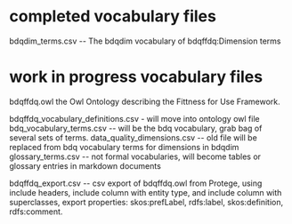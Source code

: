 
# completed vocabulary files

bdqdim_terms.csv -- The bdqdim vocabulary of bdqffdq:Dimension terms

# work in progress vocabulary files

bdqffdq.owl the Owl Ontology describing the Fittness for Use Framework.

bdqffdq_vocabulary_definitions.csv  - will move into ontology owl file
bdq_vocabulary_terms.csv -- will be the bdq vocabulary, grab bag of several sets of terms.
data_quality_dimensions.csv -- old file will be replaced from bdq vocabulary terms for dimensions in bdqdim
glossary_terms.csv -- not formal vocabularies, will become tables or glossary entries in markdown documents

bdqffdq_export.csv -- csv export of bdqffdq.owl from Protege, using include headers, include column with entity type, and include column with superclasses, export properties: skos:prefLabel, rdfs:label, skos:definition, rdfs:comment.
